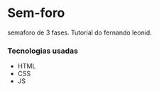# Sem-foro
semaforo de 3 fases. Tutorial do fernando leonid.
### Tecnologias usadas
- HTML
- CSS
- JS
